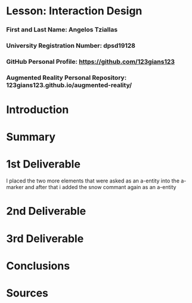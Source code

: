 # Lesson: Interaction Design

### First and Last Name: Angelos Tziallas
### University Registration Number: dpsd19128 
### GitHub Personal Profile: https://github.com/123gians123  
### Augmented Reality Personal Repository: 123gians123.github.io/augmented-reality/

# Introduction

# Summary


# 1st Deliverable

I placed the two more elements that were asked as an a-entity into the a-marker and after that i added the snow commant again as an a-entity

# 2nd Deliverable


# 3rd Deliverable 


# Conclusions


# Sources
